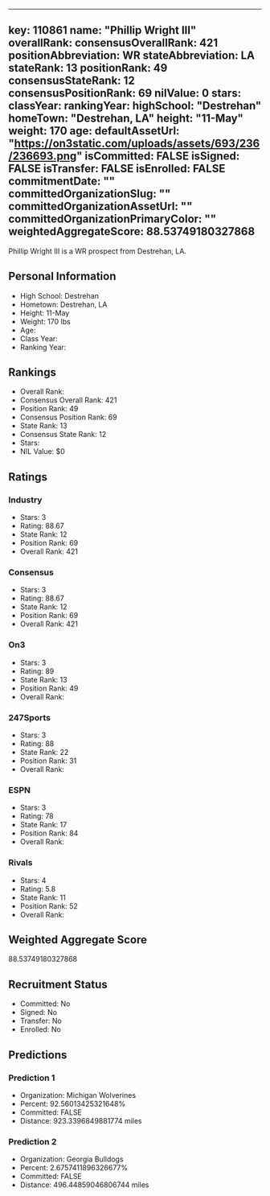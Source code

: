 ---
  key: 110861
  name: "Phillip Wright III"
  overallRank: 
  consensusOverallRank: 421
  positionAbbreviation: WR
  stateAbbreviation: LA
  stateRank: 13
  positionRank: 49
  consensusStateRank: 12
  consensusPositionRank: 69
  nilValue: 0
  stars: 
  classYear: 
  rankingYear: 
  highSchool: "Destrehan"
  homeTown: "Destrehan, LA"
  height: "11-May"
  weight: 170
  age: 
  defaultAssetUrl: "https://on3static.com/uploads/assets/693/236/236693.png"
  isCommitted: FALSE
  isSigned: FALSE
  isTransfer: FALSE
  isEnrolled: FALSE
  commitmentDate: ""
  committedOrganizationSlug: ""
  committedOrganizationAssetUrl: ""
  committedOrganizationPrimaryColor: ""
  weightedAggregateScore: 88.53749180327868
  ---
  
  Phillip Wright III is a WR prospect from Destrehan, LA.
  
  ## Personal Information
  - High School: Destrehan
  - Hometown: Destrehan, LA
  - Height: 11-May
  - Weight: 170 lbs
  - Age: 
  - Class Year: 
  - Ranking Year: 
  
  ## Rankings
  - Overall Rank: 
  - Consensus Overall Rank: 421
  - Position Rank: 49
  - Consensus Position Rank: 69
  - State Rank: 13
  - Consensus State Rank: 12
  - Stars: 
  - NIL Value: $0
  
  ## Ratings
  
  ### Industry
  - Stars: 3
  - Rating: 88.67
  - State Rank: 12
  - Position Rank: 69
  - Overall Rank: 421
  
  ### Consensus
  - Stars: 3
  - Rating: 88.67
  - State Rank: 12
  - Position Rank: 69
  - Overall Rank: 421
  
  ### On3
  - Stars: 3
  - Rating: 89
  - State Rank: 13
  - Position Rank: 49
  - Overall Rank: 
  
  ### 247Sports
  - Stars: 3
  - Rating: 88
  - State Rank: 22
  - Position Rank: 31
  - Overall Rank: 
  
  ### ESPN
  - Stars: 3
  - Rating: 78
  - State Rank: 17
  - Position Rank: 84
  - Overall Rank: 
  
  ### Rivals
  - Stars: 4
  - Rating: 5.8
  - State Rank: 11
  - Position Rank: 52
  - Overall Rank: 
  
  ## Weighted Aggregate Score
  88.53749180327868
  
  ## Recruitment Status
  - Committed: No
  - Signed: No
  - Transfer: No
  - Enrolled: No
  
  
  
  ## Predictions
  
  ### Prediction 1
  - Organization: Michigan Wolverines
  - Percent: 92.56013425321648%
  - Committed: FALSE
  - Distance: 923.3396849881774 miles
  
  ### Prediction 2
  - Organization: Georgia Bulldogs
  - Percent: 2.6757411896326677%
  - Committed: FALSE
  - Distance: 496.44859046806744 miles
  